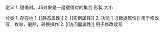 定义
	1. 键值对。JS对象是一组键值对的集合
形状
大小

分类
	1. 存在地
		1. [[静态属性]] 
		2. [[实例属性]] 
	2. 功能
		1. [[数据属性]] 用于修改写，枚举，删除，转换操作
		2. [[访问器属性]] 用于修改读写



